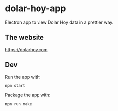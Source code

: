# dolar-hoy-app

Electron app to view Dolar Hoy data in a prettier way.

## The website

https://dolarhoy.com

## Dev

Run the app with:

`npm start`

Package the app with:

`npm run make`
